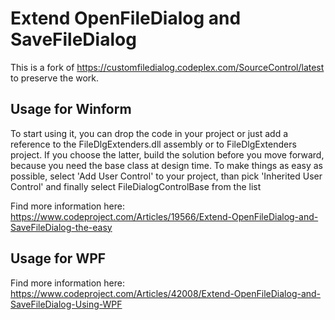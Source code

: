 # Extend OpenFileDialog and SaveFileDialog

This is a fork of https://customfiledialog.codeplex.com/SourceControl/latest to preserve the work.

## Usage for Winform
To start using it, you can drop the code in your project or just add a reference to the FileDlgExtenders.dll assembly or to FileDlgExtenders project. If you choose the latter, build the solution before you move forward, because you need the base class at design time. To make things as easy as possible, select 'Add User Control' to your project, than pick 'Inherited User Control' and finally select FileDialogControlBase from the list

Find more information here: https://www.codeproject.com/Articles/19566/Extend-OpenFileDialog-and-SaveFileDialog-the-easy
## Usage for WPF 

Find more information here: https://www.codeproject.com/Articles/42008/Extend-OpenFileDialog-and-SaveFileDialog-Using-WPF
